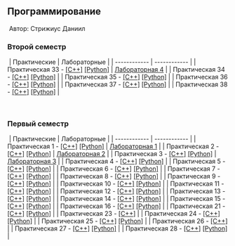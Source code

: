 ## Программирование
​
Автор: Стрижиус Даниил
​
### Второй семестр
​
| Практические | Лабораторные |
| ------------ | ------------ |
| Практическая 33 - [[C++]](./Practice/33/C++/) [[Python]](./Practice/33/Python/) | [Лабораторная 4](./Lab/04) |
| Практическая 34 - [[C++]](./Practice/34/C++/) [[Python]](./Practice/34/Python/) | 
| Практическая 35 - [[C++]](./Practice/35/C++/) [[Python]](./Practice/35/Python/) | 
| Практическая 36 - [[C++]](./Practice/36/C++/Project36/) [[Python]](./Practice/36/Python/Project36/) | 
| Практическая 37 - [[C++]](./Practice/37/C++/) [[Python]](./Practice/37/Python/Project37/) | 
| Практическая 38 - [[C++]](./Practice/38/C++/Project38/) [[Python]](./Practice/38/Python/Project38/) | 

​
### Первый семестр
​
| Практические | Лабораторные |
| ------------ | ------------ |
| Практическая 1 - [[C++]](./Practice/01/C++/Project2/) [[Python]](./Practice/01/Python/) | [Лабораторная 1](./Lab/01) |
| Практическая 2 - [[C++]](./Practice/02/C++/Project3/) [[Python]](./Practice/02/Python/) | [Лабораторная 2](./Lab/02) |
| Практическая 3 - [[C++]](./Practice/03/C++/Project1/) [[Python]](./Practice/03/Python/) | [Лабораторная 3](./Lab/03) |
| Практическая 4 - [[C++]](./Practice/04/C++/Project4/) [[Python]](./Practice/04/Python/) | 
| Практическая 5 - [[C++]](./Practice/05/C++/Project5/) [[Python]](./Practice/05/Python/) | 
| Практическая 6 - [[C++]](./Practice/06/C++/Project6/) [[Python]](./Practice/06/Python/) | 
| Практическая 7 - [[C++]](./Practice/07/C++/Project7/) [[Python]](./Practice/07/Python/) |
| Практическая 8 - [[C++]](./Practice/08/C++/Project8/) [[Python]](./Practice/08/Python/) | 
| Практическая 9 - [[C++]](./Practice/09/C++/Project9/) [[Python]](./Practice/09/Python/) | 
| Практическая 10 - [[C++]](./Practice/10/C++/Project10/) [[Python]](./Practice/10/Python/) |
| Практическая 11 - [[C++]](./Practice/11/C++/Project11/) [[Python]](./Practice/11/Python/) | 
| Практическая 12 - [[C++]](./Practice/12/C++/Project12/) [[Python]](./Practice/12/Python/) | 
| Практическая 13 - [[C++]](./Practice/13/C++/Project13/) [[Python]](./Practice/13/Python/) | 
| Практическая 14 - [[C++]](./Practice/14/C++/Project14/) [[Python]](./Practice/14/Python/) | 
| Практическая 15 - [[C++]](./Practice/15/C++/Project15/) [[Python]](./Practice/15/Python/) | 
| Практическая 16 - [[C++]](./Practice/16/C++/Project16/) [[Python]](./Practice/16/Python/) | 
| Практическая 21 - [[C++]](./Practice/21/C++/Project21/) [[Python]](./Practice/21/Python/) | 
| Практическая 23 - [[C++]](./Practice/23/C++/Project23/) | 
| Практическая 24 - [[C++]](./Practice/24/C++/Project24/) [[Python]](./Practice/24/Python/) | 
| Практическая 25 - [[C++]](./Practice/25/C++/Project25/) [[Python]](./Practice/25/Python/) | 
| Практическая 26 - [[C++]](./Practice/26/C++/Project26/) | 
| Практическая 27 - [[C++]](./Practice/27/C++/Project27/) [[Python]](./Practice/27/Python/) | 
| Практическая 28 - [[C++]](./Practice/28/C++/Project281/) [[Python]](./Practice/28/Python/) | 
